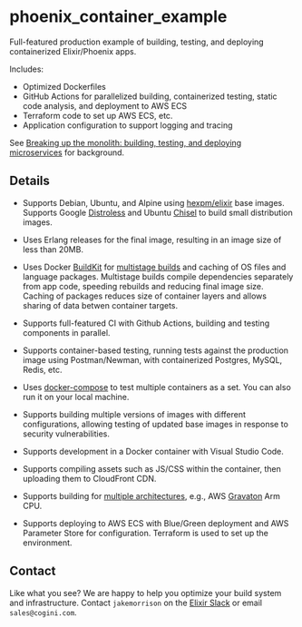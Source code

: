 # phoenix_container_example

Full-featured production example of building, testing, and deploying
containerized Elixir/Phoenix apps.

Includes:

* Optimized Dockerfiles
* GitHub Actions for parallelized building, containerized testing, static code
  analysis, and deployment to AWS ECS
* Terraform code to set up AWS ECS, etc.
* Application configuration to support logging and tracing

See [Breaking up the monolith: building, testing, and deploying microservices](https://www.cogini.com/blog/breaking-up-the-monolith-building-testing-and-deploying-microservices/)
for background.

## Details

* Supports Debian, Ubuntu, and Alpine using
  [hexpm/elixir](https://hub.docker.com/r/hexpm/elixir) base images.
  Supports Google [Distroless](https://github.com/GoogleContainerTools/distroless)
  and Ubuntu [Chisel](https://github.com/canonical/chisel) to build small distribution images.

* Uses Erlang releases for the final image, resulting in an image size of less than 20MB.

* Uses Docker [BuildKit](https://github.com/moby/buildkit)
  for [multistage builds](https://docs.docker.com/develop/develop-images/multistage-build/)
  and caching of OS files and language packages. Multistage builds compile
  dependencies separately from app code, speeding rebuilds and reducing final
  image size. Caching of packages reduces size of container layers and allows
  sharing of data betwen container targets.

* Supports full-featured CI with Github Actions, building and testing
  components in parallel.

* Supports container-based testing, running tests against the production image
  using Postman/Newman, with containerized Postgres, MySQL, Redis, etc.

* Uses [docker-compose](https://docs.docker.com/compose/) to test multiple
  containers as a set. You can also run it on your local machine.

* Supports building multiple versions of images with different
  configurations, allowing testing of updated base images in response to
  security vulnerabilities.

* Supports development in a Docker container with Visual Studio Code.

* Supports compiling assets such as JS/CSS within the container, then
  uploading them to CloudFront CDN.

* Supports building for
  [multiple architectures](https://docs.docker.com/build/ci/github-actions/multi-platform/),
  e.g., AWS [Gravaton](https://aws.amazon.com/ec2/graviton/) Arm CPU.

* Supports deploying to AWS ECS with Blue/Green deployment and AWS Parameter
  Store for configuration. Terraform is used to set up the environment.

## Contact

Like what you see? We are happy to help you optimize your build system and
infrastructure. Contact `jakemorrison` on the [Elixir Slack](https://elixir-lang.slack.com)
or email `sales@cogini.com`.

